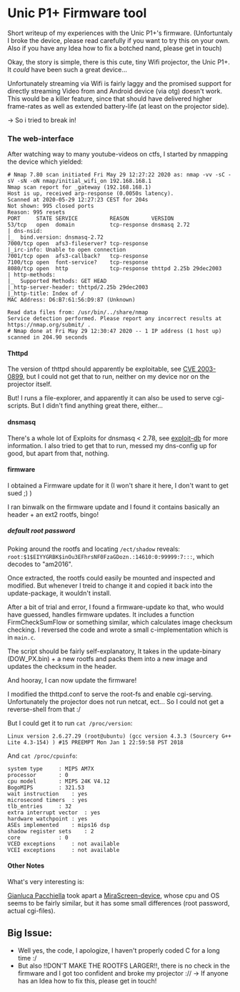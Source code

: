 # Unic P1+ Firmware tool

Short writeup of my experiences with the Unic P1+'s firmware.
(Unfortuntaly I broke the device, please read carefully if you want to try this on your own. Also if you have any Idea how to fix a botched nand, please get in touch) 

Okay, the story is simple, there is this cute, tiny Wifi projector, the Unic P1+. It *could* have been such a great device...

Unfortunately streaming via Wifi is fairly laggy and the promised support for directly streaming Video from and Android device (via otg) doesn't work. This would be a killer feature, since that should have delivered higher frame-rates as well as extended battery-life (at least on the projector side).

-> So i tried to break in!

### The web-interface

After watching way to many youtube-videos on ctfs, I started by nmapping the device which yielded:


```
# Nmap 7.80 scan initiated Fri May 29 12:27:22 2020 as: nmap -vv -sC -sV -sN -oN nmap/initial_wifi_on 192.168.168.1
Nmap scan report for _gateway (192.168.168.1)
Host is up, received arp-response (0.0050s latency).
Scanned at 2020-05-29 12:27:23 CEST for 204s
Not shown: 995 closed ports
Reason: 995 resets
PORT     STATE SERVICE          REASON       VERSION
53/tcp   open  domain           tcp-response dnsmasq 2.72
| dns-nsid: 
|_  bind.version: dnsmasq-2.72
7000/tcp open  afs3-fileserver? tcp-response
|_irc-info: Unable to open connection
7001/tcp open  afs3-callback?   tcp-response
7100/tcp open  font-service?    tcp-response
8080/tcp open  http             tcp-response thttpd 2.25b 29dec2003
| http-methods: 
|_  Supported Methods: GET HEAD
|_http-server-header: thttpd/2.25b 29dec2003
|_http-title: Index of /
MAC Address: D6:B7:61:56:D9:87 (Unknown)

Read data files from: /usr/bin/../share/nmap
Service detection performed. Please report any incorrect results at https://nmap.org/submit/ .
# Nmap done at Fri May 29 12:30:47 2020 -- 1 IP address (1 host up) scanned in 204.90 seconds
```
#### Thttpd
The version of thttpd should apparently be exploitable, see [CVE 2003-0899](https://www.google.com), but I could not get that to run, neither on my device nor on the projector itself.

But! I runs a file-explorer, and apparently it can also be used to serve cgi-scripts. But I didn't find anything great there, either...

#### dnsmasq
There's a whole lot of Exploits for dnsmasq < 2.78, see [exploit-db](https://www.exploit-db.com/search?q=dnsmasq) for more information. I also tried to get that to run, messed my dns-config up for good, but apart from that, nothing.


#### firmware
I obtained a Firmware update for it (I won't share it here, I don't want to get sued ;) )

I ran binwalk on the firmware update and I found it contains basically an header + an ext2 rootfs, bingo!


##### default root password
Poking around the rootfs and locating `/ect/shadow` reveals: `root:$1$EIYYGRBK$inOu3EFhrsNF0FzaGDozn.:14610:0:99999:7:::`, which decodes to "am2016".

Once extracted, the rootfs could easily be mounted and inspected and modified. But whenever I treid to change it and copied it back into the update-package, it wouldn't install.

After a bit of trial and error, I found a firmware-update ko that, who would have guessed, handles firmware updates. It includes a function FirmCheckSumFlow or something similar, which calculates image checksum checking.
I reversed the code and wrote a small c-implementation which is in `main.c`.

The script should be fairly self-explanatory, It takes in the update-binary (DOW_PX.bin) + a new rootfs and packs them into a new image and updates the checksum in the header.

And hooray, I can now update the firmware!

I modified the thttpd.conf to serve the root-fs and enable cgi-serving. Unfortunately the projector does not run netcat, ect... So I could not get a reverse-shell from that :/

But I could get it to run `cat /proc/version`:
```
Linux version 2.6.27.29 (root@ubuntu) (gcc version 4.3.3 (Sourcery G++ Lite 4.3-154) ) #15 PREEMPT Mon Jan 1 22:59:58 PST 2018
```

And `cat /proc/cpuinfo`:
```
system type		: MIPS AM7X
processor		: 0
cpu model		: MIPS 24K V4.12
BogoMIPS		: 321.53
wait instruction	: yes
microsecond timers	: yes
tlb_entries		: 32
extra interrupt vector	: yes
hardware watchpoint	: yes
ASEs implemented	: mips16 dsp
shadow register sets	: 2
core			: 0
VCED exceptions		: not available
VCEI exceptions		: not available
```



#### Other Notes

What's very interesting is: 

[Gianluca Pacchiella](https://github.com/gipi) took apart a [MiraScreen-device](https://github.com/gipi/teardown/tree/master/MiraScreen), whose cpu and OS seems to be fairly similar, but it has some small differences (root password, actual cgi-files).


## Big Issue:
- Well yes, the code, I apologize, I haven't properly coded C for a long time :/
- But also !!DON'T MAKE THE ROOTFS LARGER!!, there is no check in the firmware and I got too confident and broke my projector ://
  -> If anyone has an Idea how to fix this, please get in touch!

